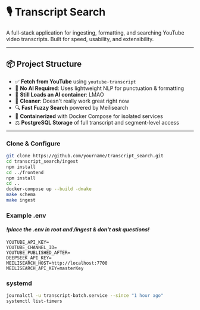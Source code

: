 # 🎙️ Transcript Search

A full-stack application for ingesting, formatting, and searching YouTube video transcripts. Built for speed, usability, and extensibility.

---

## 📦 Project Structure

- ✅ **Fetch from YouTube** using `youtube-transcript`
- 🧐 **No AI Required**: Uses lightweight NLP for punctuation & formatting
- 🤖 **Still Loads an AI container**: LMAO
- 🧹 **Cleaner**: Doesn't really work great right now
- 🔍 **Fast Fuzzy Search** powered by Meilisearch
- 🚧 **Containerized** with Docker Compose for isolated services
- ⚖️ **PostgreSQL Storage** of full transcript and segment-level access

---

### Clone & Configure

```bash
git clone https://github.com/yourname/transcript_search.git
cd transcript_search/ingest
npm install
cd ../frontend
npm install
cd ..
docker-compose up --build -dmake
make schema
make ingest
```

### Example .env

#### _!place the .env in root and /ingest & don't ask questions!_

```dotenv
YOUTUBE_API_KEY=
YOUTUBE_CHANNEL_ID=
YOUTUBE_PUBLISHED_AFTER=
DEEPSEEK_API_KEY=
MEILISEARCH_HOST=http://localhost:7700
MEILISEARCH_API_KEY=masterKey
```

### systemd

```sh
journalctl -u transcript-batch.service --since "1 hour ago"
systemctl list-timers
```
